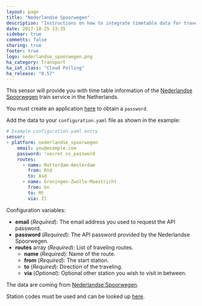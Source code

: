 ```yaml
---
layout: page
title: "Nederlandse Spoorwegen"
description: "Instructions on how to integrate timetable data for traveling by train in the Netherlands within Home Assistant."
date: 2017-10-25 13:35
sidebar: true
comments: false
sharing: true
footer: true
logo: nederlandse_spoorwegen.png
ha_category: Transport
ha_iot_class: "Cloud Polling"
ha_release: "0.57"
---
```



This sensor will provide you with time table information of the [Nederlandse Spoorwegen](https://www.ns.nl/) train service in the Netherlands.

You must create an application [here](https://www.ns.nl/ews-aanvraagformulier/) to obtain a `password`.

Add the data to your `configuration.yaml` file as shown in the example:

```yaml
# Example configuration.yaml entry
sensor:
- platform: nederlandse_spoorwegen
    email: you@example.com
    password: !secret ns_password
    routes:
      - name: Rotterdam-Amsterdam
        from: Rtd
        to: Asd
      - name: Groningen-Zwolle-Maastricht
        from: Gn
        to: Mt
        via: Zl
```

Configuration variables:

- **email** (*Required*): The email address you used to request the API password.
- **password** (*Required*): The API password provided by the Nederlandse Spoorwegen.
- **routes** array (*Required*): List of traveling routes.
  - **name** (*Required*): Name of the route.
  - **from** (*Required*): The start station.
  - **to** (*Required*): Direction of the traveling.
  - **via** (*Optional*): Optional other station you wish to visit in between.

The data are coming from [Nederlandse Spoorwegen](https://www.ns.nl/).

Station codes must be used and can be looked up [here](https://nl.wikipedia.org/wiki/Lijst_van_spoorwegstations_in_Nederland).
